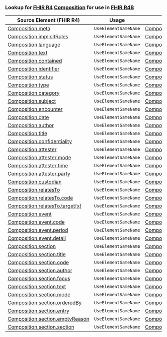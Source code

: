### Lookup for [FHIR R4](https://hl7.org/fhir/R4/) [Composition](https://hl7.org/fhir/R4/Composition.html) for use in [FHIR R4B](https://hl7.org/fhir/R4B/)

| Source Element (FHIR R4) | Usage | Target |
| -------------- | ----- | ------ |
| [Composition.meta](https://hl7.org/fhir/R4/Composition.html#resource) | `UseElementSameName` | [Composition.meta](https://hl7.org/fhir/R4B/Composition.html#resource) |
| [Composition.implicitRules](https://hl7.org/fhir/R4/Composition.html#resource) | `UseElementSameName` | [Composition.implicitRules](https://hl7.org/fhir/R4B/Composition.html#resource) |
| [Composition.language](https://hl7.org/fhir/R4/Composition.html#resource) | `UseElementSameName` | [Composition.language](https://hl7.org/fhir/R4B/Composition.html#resource) |
| [Composition.text](https://hl7.org/fhir/R4/Composition.html#resource) | `UseElementSameName` | [Composition.text](https://hl7.org/fhir/R4B/Composition.html#resource) |
| [Composition.contained](https://hl7.org/fhir/R4/Composition.html#resource) | `UseElementSameName` | [Composition.contained](https://hl7.org/fhir/R4B/Composition.html#resource) |
| [Composition.identifier](https://hl7.org/fhir/R4/Composition.html#resource) | `UseElementSameName` | [Composition.identifier](https://hl7.org/fhir/R4B/Composition.html#resource) |
| [Composition.status](https://hl7.org/fhir/R4/Composition.html#resource) | `UseElementSameName` | [Composition.status](https://hl7.org/fhir/R4B/Composition.html#resource) |
| [Composition.type](https://hl7.org/fhir/R4/Composition.html#resource) | `UseElementSameName` | [Composition.type](https://hl7.org/fhir/R4B/Composition.html#resource) |
| [Composition.category](https://hl7.org/fhir/R4/Composition.html#resource) | `UseElementSameName` | [Composition.category](https://hl7.org/fhir/R4B/Composition.html#resource) |
| [Composition.subject](https://hl7.org/fhir/R4/Composition.html#resource) | `UseElementSameName` | [Composition.subject](https://hl7.org/fhir/R4B/Composition.html#resource) |
| [Composition.encounter](https://hl7.org/fhir/R4/Composition.html#resource) | `UseElementSameName` | [Composition.encounter](https://hl7.org/fhir/R4B/Composition.html#resource) |
| [Composition.date](https://hl7.org/fhir/R4/Composition.html#resource) | `UseElementSameName` | [Composition.date](https://hl7.org/fhir/R4B/Composition.html#resource) |
| [Composition.author](https://hl7.org/fhir/R4/Composition.html#resource) | `UseElementSameName` | [Composition.author](https://hl7.org/fhir/R4B/Composition.html#resource) |
| [Composition.title](https://hl7.org/fhir/R4/Composition.html#resource) | `UseElementSameName` | [Composition.title](https://hl7.org/fhir/R4B/Composition.html#resource) |
| [Composition.confidentiality](https://hl7.org/fhir/R4/Composition.html#resource) | `UseElementSameName` | [Composition.confidentiality](https://hl7.org/fhir/R4B/Composition.html#resource) |
| [Composition.attester](https://hl7.org/fhir/R4/Composition.html#resource) | `UseElementSameName` | [Composition.attester](https://hl7.org/fhir/R4B/Composition.html#resource) |
| [Composition.attester.mode](https://hl7.org/fhir/R4/Composition.html#resource) | `UseElementSameName` | [Composition.attester.mode](https://hl7.org/fhir/R4B/Composition.html#resource) |
| [Composition.attester.time](https://hl7.org/fhir/R4/Composition.html#resource) | `UseElementSameName` | [Composition.attester.time](https://hl7.org/fhir/R4B/Composition.html#resource) |
| [Composition.attester.party](https://hl7.org/fhir/R4/Composition.html#resource) | `UseElementSameName` | [Composition.attester.party](https://hl7.org/fhir/R4B/Composition.html#resource) |
| [Composition.custodian](https://hl7.org/fhir/R4/Composition.html#resource) | `UseElementSameName` | [Composition.custodian](https://hl7.org/fhir/R4B/Composition.html#resource) |
| [Composition.relatesTo](https://hl7.org/fhir/R4/Composition.html#resource) | `UseElementSameName` | [Composition.relatesTo](https://hl7.org/fhir/R4B/Composition.html#resource) |
| [Composition.relatesTo.code](https://hl7.org/fhir/R4/Composition.html#resource) | `UseElementSameName` | [Composition.relatesTo.code](https://hl7.org/fhir/R4B/Composition.html#resource) |
| [Composition.relatesTo.target[x]](https://hl7.org/fhir/R4/Composition.html#resource) | `UseElementSameName` | [Composition.relatesTo.target[x]](https://hl7.org/fhir/R4B/Composition.html#resource) |
| [Composition.event](https://hl7.org/fhir/R4/Composition.html#resource) | `UseElementSameName` | [Composition.event](https://hl7.org/fhir/R4B/Composition.html#resource) |
| [Composition.event.code](https://hl7.org/fhir/R4/Composition.html#resource) | `UseElementSameName` | [Composition.event.code](https://hl7.org/fhir/R4B/Composition.html#resource) |
| [Composition.event.period](https://hl7.org/fhir/R4/Composition.html#resource) | `UseElementSameName` | [Composition.event.period](https://hl7.org/fhir/R4B/Composition.html#resource) |
| [Composition.event.detail](https://hl7.org/fhir/R4/Composition.html#resource) | `UseElementSameName` | [Composition.event.detail](https://hl7.org/fhir/R4B/Composition.html#resource) |
| [Composition.section](https://hl7.org/fhir/R4/Composition.html#resource) | `UseElementSameName` | [Composition.section](https://hl7.org/fhir/R4B/Composition.html#resource) |
| [Composition.section.title](https://hl7.org/fhir/R4/Composition.html#resource) | `UseElementSameName` | [Composition.section.title](https://hl7.org/fhir/R4B/Composition.html#resource) |
| [Composition.section.code](https://hl7.org/fhir/R4/Composition.html#resource) | `UseElementSameName` | [Composition.section.code](https://hl7.org/fhir/R4B/Composition.html#resource) |
| [Composition.section.author](https://hl7.org/fhir/R4/Composition.html#resource) | `UseElementSameName` | [Composition.section.author](https://hl7.org/fhir/R4B/Composition.html#resource) |
| [Composition.section.focus](https://hl7.org/fhir/R4/Composition.html#resource) | `UseElementSameName` | [Composition.section.focus](https://hl7.org/fhir/R4B/Composition.html#resource) |
| [Composition.section.text](https://hl7.org/fhir/R4/Composition.html#resource) | `UseElementSameName` | [Composition.section.text](https://hl7.org/fhir/R4B/Composition.html#resource) |
| [Composition.section.mode](https://hl7.org/fhir/R4/Composition.html#resource) | `UseElementSameName` | [Composition.section.mode](https://hl7.org/fhir/R4B/Composition.html#resource) |
| [Composition.section.orderedBy](https://hl7.org/fhir/R4/Composition.html#resource) | `UseElementSameName` | [Composition.section.orderedBy](https://hl7.org/fhir/R4B/Composition.html#resource) |
| [Composition.section.entry](https://hl7.org/fhir/R4/Composition.html#resource) | `UseElementSameName` | [Composition.section.entry](https://hl7.org/fhir/R4B/Composition.html#resource) |
| [Composition.section.emptyReason](https://hl7.org/fhir/R4/Composition.html#resource) | `UseElementSameName` | [Composition.section.emptyReason](https://hl7.org/fhir/R4B/Composition.html#resource) |
| [Composition.section.section](https://hl7.org/fhir/R4/Composition.html#resource) | `UseElementSameName` | [Composition.section.section](https://hl7.org/fhir/R4B/Composition.html#resource) |
